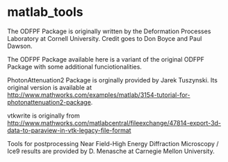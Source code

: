 matlab_tools
============
The ODFPF Package is originally written by the Deformation Processes Laboratory at Cornell University. Credit goes to Don Boyce and Paul Dawson.

The ODFPF Package available here is a variant of the original ODFPF Package with some additional funciotionalities. 

PhotonAttenuation2 Package is orginally provided by Jarek Tuszynski. Its original version is available at http://www.mathworks.com/examples/matlab/3154-tutorial-for-photonattenuation2-package.

vtkwrite is originally from http://www.mathworks.com/matlabcentral/fileexchange/47814-export-3d-data-to-paraview-in-vtk-legacy-file-format

Tools for postprocessing Near Field-High Energy Diffraction Microscopy / Ice9 results are provided by D. Menasche at Carnegie Mellon University.
